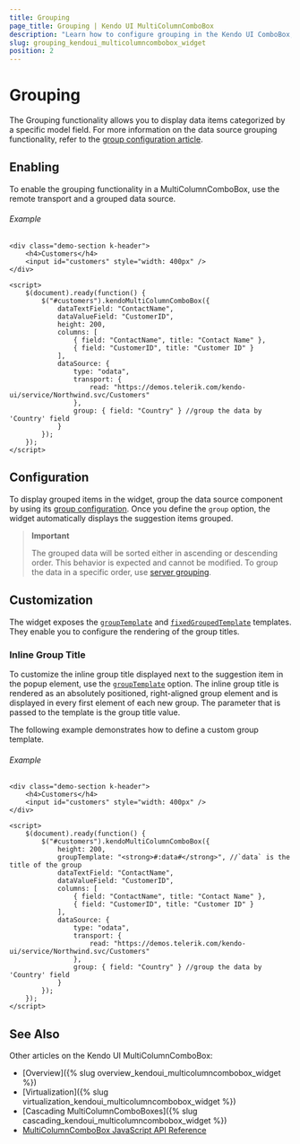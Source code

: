```yaml
---
title: Grouping
page_title: Grouping | Kendo UI MultiColumnComboBox
description: "Learn how to configure grouping in the Kendo UI ComboBox, DropDownList, AutoComplete, MultiColumnComboBox and MultiSelect widgets."
slug: grouping_kendoui_multicolumncombobox_widget
position: 2
---
```


# Grouping

The Grouping functionality allows you to display data items categorized by a specific model field. For more information on the data source grouping functionality, refer to the [group configuration article](http://docs.telerik.com/kendo-ui/api/javascript/data/datasource/configuration/group).

## Enabling

To enable the grouping functionality in a MultiColumnComboBox, use the remote transport and a grouped data source.

###### Example

```dojo
<div class="demo-section k-header">
    <h4>Customers</h4>
    <input id="customers" style="width: 400px" />
</div>

<script>
    $(document).ready(function() {
        $("#customers").kendoMultiColumnComboBox({
            dataTextField: "ContactName",
            dataValueField: "CustomerID",
            height: 200,
            columns: [
                { field: "ContactName", title: "Contact Name" },
                { field: "CustomerID", title: "Customer ID" }
            ],
            dataSource: {
                type: "odata",
                transport: {
                    read: "https://demos.telerik.com/kendo-ui/service/Northwind.svc/Customers"
                },
                group: { field: "Country" } //group the data by 'Country' field
            }
        });
    });
</script>
```

## Configuration

To display grouped items in the widget, group the data source component by using its [group configuration](http://docs.telerik.com/kendo-ui/api/javascript/data/datasource/configuration/group). Once you define the `group` option, the widget automatically displays the suggestion items grouped.

> **Important**
>
> The grouped data will be sorted either in ascending or descending order. This behavior is expected and cannot be modified. To group the data in a specific order, use [server grouping](/api/javascript/data/datasource/configuration/servergrouping).

## Customization

The widget exposes the [`groupTemplate`](http://docs.telerik.com/kendo-ui/api/javascript/ui/multicolumncombobox/configuration/grouptemplate) and [`fixedGroupedTemplate`](http://docs.telerik.com/kendo-ui/api/javascript/ui/multicolumncombobox/configuration/fixedgrouptemplate) templates. They enable you to configure the rendering of the group titles.

### Inline Group Title

To customize the inline group title displayed next to the suggestion item in the popup element, use the [`groupTemplate`](http://docs.telerik.com/kendo-ui/api/javascript/ui/multicolumncombobox/configuration/grouptemplate) option. The inline group title is rendered as an absolutely positioned, right-aligned group element and is displayed in every first element of each new group. The parameter that is passed to the template is the group title value.

The following example demonstrates how to define a custom group template.

###### Example

```dojo
<div class="demo-section k-header">
    <h4>Customers</h4>
    <input id="customers" style="width: 400px" />
</div>

<script>
    $(document).ready(function() {
        $("#customers").kendoMultiColumnComboBox({
            height: 200,
            groupTemplate: "<strong>#:data#</strong>", //`data` is the title of the group
            dataTextField: "ContactName",
            dataValueField: "CustomerID",
            columns: [
                { field: "ContactName", title: "Contact Name" },
                { field: "CustomerID", title: "Customer ID" }
            ],
            dataSource: {
                type: "odata",
                transport: {
                    read: "https://demos.telerik.com/kendo-ui/service/Northwind.svc/Customers"
                },
                group: { field: "Country" } //group the data by 'Country' field
            }
        });
    });
</script>
```

## See Also

Other articles on the Kendo UI MultiColumnComboBox:

* [Overview]({% slug overview_kendoui_multicolumncombobox_widget %})
* [Virtualization]({% slug virtualization_kendoui_multicolumncombobox_widget %})
* [Cascading MultiColumnComboBoxes]({% slug cascading_kendoui_multicolumncombobox_widget %})
* [MultiColumnComboBox JavaScript API Reference](/api/javascript/ui/multicolumncombobox)

